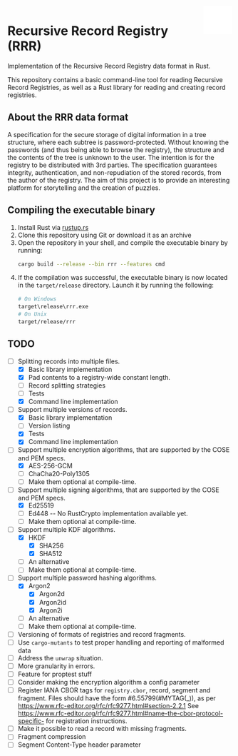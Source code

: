 <img src="https://raw.githubusercontent.com/recursive-record-registry/rrr-assets/1b1ca5e008fb990e35de10a1a4ecdd4a5f94e2be/logo/logo_framed_white.svg" width="64px" align="right" />

# Recursive Record Registry (RRR)
Implementation of the Recursive Record Registry data format in Rust.

This repository contains a basic command-line tool for reading Recursive Record Registries, as well as a Rust library for reading and creating record registries.

## About the RRR data format
A specification for the secure storage of digital information in a tree structure, where each subtree is password-protected.
Without knowing the passwords (and thus being able to browse the registry), the structure and the contents of the tree is unknown to the user.
The intention is for the registry to be distributed with 3rd parties.
The specification guarantees integrity, authentication, and non-repudiation of the stored records, from the author of the registry.
The aim of this project is to provide an interesting platform for storytelling and the creation of puzzles.

## Compiling the executable binary
1. Install Rust via [rustup.rs](https://rustup.rs/)
2. Clone this repository using Git or download it as an archive
3. Open the repository in your shell, and compile the executable binary by running:
    ```sh
    cargo build --release --bin rrr --features cmd
    ```
4. If the compilation was successful, the executable binary is now located in the `target/release` directory.
Launch it by running the following:
    ```sh
    # On Windows
    target\release\rrr.exe
    # On Unix
    target/release/rrr
    ```

## TODO
* [ ] Splitting records into multiple files.
    * [x] Basic library implementation
    * [x] Pad contents to a registry-wide constant length.
    * [ ] Record splitting strategies
    * [ ] Tests
    * [x] Command line implementation
* [ ] Support multiple versions of records.
    * [x] Basic library implementation
    * [ ] Version listing
    * [x] Tests
    * [x] Command line implementation
* [ ] Support multiple encryption algorithms, that are supported by the COSE and PEM specs.
    * [x] AES-256-GCM
    * [ ] ChaCha20-Poly1305
    * [ ] Make them optional at compile-time.
* [ ] Support multiple signing algorithms, that are supported by the COSE and PEM specs.
    * [x] Ed25519
    * [ ] Ed448 -- No RustCrypto implementation available yet.
    * [ ] Make them optional at compile-time.
* [ ] Support multiple KDF algorithms.
    * [x] HKDF
        * [x] SHA256
        * [x] SHA512
    * [ ] An alternative
    * [ ] Make them optional at compile-time.
* [ ] Support multiple password hashing algorithms.
    * [x] Argon2
        * [x] Argon2d
        * [x] Argon2id
        * [x] Argon2i
    * [ ] An alternative
    * [ ] Make them optional at compile-time.
* [ ] Versioning of formats of registries and record fragments.
* [ ] Use `cargo-mutants` to test proper handling and reporting of malformed data
* [ ] Address the `unwrap` situation.
* [ ] More granularity in errors.
* [ ] Feature for proptest stuff
* [ ] Consider making the encryption algorithm a config parameter
* [ ] Register IANA CBOR tags for `registry.cbor`, record, segment and fragment. Files should have the
      form #6.55799(#MYTAG(_)), as per https://www.rfc-editor.org/rfc/rfc9277.html#section-2.2.1
      See https://www.rfc-editor.org/rfc/rfc9277.html#name-the-cbor-protocol-specific- for
      registration instructions.
* [ ] Make it possible to read a record with missing fragments.
* [ ] Fragment compression
* [ ] Segment Content-Type header parameter
